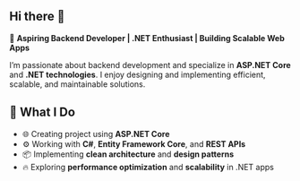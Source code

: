 ## Hi there 👋

🚀 **Aspiring Backend Developer | .NET Enthusiast | Building Scalable Web Apps**

I’m passionate about backend development and specialize in **ASP.NET Core** and **.NET technologies**. I enjoy designing and implementing efficient, scalable, and maintainable solutions.

## 🔹 What I Do
- 🌐 Creating project using **ASP.NET Core**
- ⚙️ Working with **C#**, **Entity Framework Core**, and **REST APIs**
- 📦 Implementing **clean architecture** and **design patterns**
- 🔥 Exploring **performance optimization** and **scalability** in .NET apps
